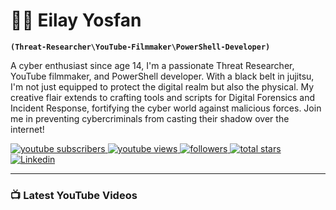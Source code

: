 # 🕵🏽 Eilay Yosfan

**`(Threat-Researcher\YouTube-Filmmaker\PowerShell-Developer)`**

A cyber enthusiast since age 14, I'm a passionate Threat Researcher, YouTube filmmaker,
and PowerShell developer. With a black belt in jujitsu, I'm not just equipped to protect
the digital realm but also the physical. My creative flair extends to crafting tools and
scripts for Digital Forensics and Incident Response, fortifying the cyber world against
malicious forces. Join me in preventing cybercriminals from casting their shadow over the internet!

<p align="left">
    <a href="https://www.youtube.com/channel/UCp1W-aYP1V81S--Rrjr0NkA">
        <img alt="youtube subscribers" title="Subscribe to my YouTube channel" src="https://img.shields.io/youtube/channel/subscribers/UCp1W-aYP1V81S--Rrjr0NkA?style=for-the-badge&logo=Youtube&labelColor=FF3333&color=FF6666"/>
    </a> 
    <a href="https://www.youtube.com/channel/UCp1W-aYP1V81S--Rrjr0NkA">
        <img alt="youtube views" title="YouTube views" src="https://custom-icon-badges.demolab.com/youtube/channel/views/UCp1W-aYP1V81S--Rrjr0NkA?color=FF6666&logo=eye&logoColor=white&style=for-the-badge&labelColor=FF3333"/>
    </a>
    <a href="https://github.com/YosfanEilay">
        <img alt="followers" title="Follow me on Github" src="https://custom-icon-badges.demolab.com/github/followers/YosfanEilay?style=for-the-badge&logo=person-add&labelColor=004C99&color=0066CC"/>
    </a>
    <a href="https://github.com/YosfanEilay?tab=repositories&sort=stargazers">
        <img alt="total stars" title="Total stars on GitHub" src="https://custom-icon-badges.demolab.com/github/stars/YosfanEilay?color=55960c&style=for-the-badge&labelColor=488207&logo=star"/>
    </a>
    <a href="https://www.linkedin.com/in/eilay-yosfan-80b1011b8">
        <img alt="Linkedin" title="Follow me on Linkedin!" src="https://img.shields.io/badge/LinkedIn-0077B5?style=for-the-badge&logo=linkedin&logoColor=white"/>
    </a>
</p>

---

### 📺 Latest YouTube Videos

<!-- BEGIN YOUTUBE-CARDS -->

<!-- END YOUTUBE-CARDS -->
